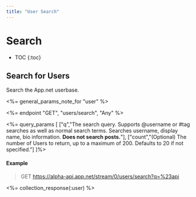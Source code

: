 ```yaml
---
title: "User Search"
---
```


# Search

* TOC
{:toc}

## Search for Users

Search the App.net userbase.

<%= general_params_note_for "user" %>

<%= endpoint "GET", "users/search", "Any" %>

<%= query_params [
  ["q","The search query. Supports @username or #tag searches as well as normal search terms. Searches username, display name, bio information. <b>Does not search posts.</b>"],
  ["count","(Optional) The number of Users to return, up to a maximum of 200. Defaults to 20 if not specified."]
]%>

#### Example

> GET https://alpha-api.app.net/stream/0/users/search?q=%23api

<%= collection_response(:user) %>
